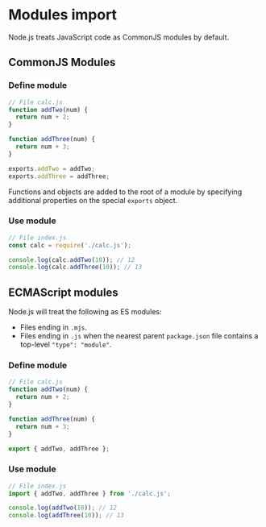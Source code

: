 # Modules import

Node.js treats JavaScript code as CommonJS modules by default.

## CommonJS Modules

### Define module

```js
// File calc.js
function addTwo(num) {
  return num + 2;
}

function addThree(num) {
  return num + 3;
}

exports.addTwo = addTwo;
exports.addThree = addThree;
```

Functions and objects are added to the root of a module by specifying additional properties on the special `exports` object.

### Use module

```js
// File index.js
const calc = require('./calc.js');

console.log(calc.addTwo(10)); // 12
console.log(calc.addThree(10)); // 13
```

## ECMAScript modules

Node.js will treat the following as ES modules:

- Files ending in `.mjs`.
- Files ending in `.js` when the nearest parent `package.json` file contains a top-level `"type": "module"`.

### Define module

```js
// File calc.js
function addTwo(num) {
  return num + 2;
}

function addThree(num) {
  return num + 3;
}

export { addTwo, addThree };
```

### Use module

```js
// File index.js
import { addTwo, addThree } from './calc.js';

console.log(addTwo(10)); // 12
console.log(addThree(10)); // 13
```
